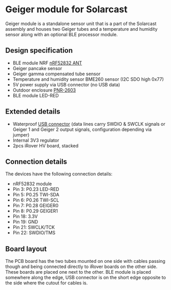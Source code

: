 # Geiger module for Solarcast
Geiger module is a standalone sensor unit that is a part of the Solarcast assembly and houses two Geiger tubes and a temperature and humidity sensor along with an optional BLE processor module.

## Design specification
* BLE module NRF [nRF52832 ANT](https://www.tindie.com/products/hnhoan/nrf52832-ant-bluetooth-le-arm-cortex-m4f-30-io/)
* Geiger pancake sensor
* Geiger gamma compensated tube sensor
* Temperature and humidity sensor BME260 sensor (I2C SDO high 0x77)
* 5V power supply via USB connector (no USB data)
* Outdoor enclosure [PNR-2603](http://eu.mouser.com/ProductDetail/Bud-Industries/PNR-2603/?qs=sGAEpiMZZMsrGrAVj6eTvTO11XxqWC53gJbMy7TDIp4%3d)
* BLE module LED-RED

## Extended details
* Waterproof [USB connector](http://eu.mouser.com/ProductDetail/Conxall-Switchcraft/DCP-USBCB-SC/?qs=sGAEpiMZZMulM8LPOQ%252byk0tOUVtDtVQ0KVOITCuLB%252bPJPE9H7T7ELA%3d%3d
) (data lines carry SWDIO & SWCLK signals or Geiger 1 and Geiger 2 output signals, configuration depending via jumper)
* Internal 3V3 regulator
* 2pcs iRover HV board, stacked

## Connection details
The devices have the following connection details:

*  nRF52832 module
 * Pin 3: P0.23	LED-RED
 * Pin 5: P0.25	TWI-SDA
 * Pin 6: P0.26 TWI-SCL
 * Pin 7: P0.28	GEIGER0
 * Pin 8: P0.29 GEIGER1
 * Pin 18: 3.3V
 * Pin 19: GND
 * Pin 21: SWCLK/TCK
 * Pin 22: SWDIO/TMS

## Board layout
The PCB board has the two tubes mounted on one side with cables passing though and being connected directly to iRover boards on the other side. These boards are placed one next to the other. BLE module is placed somewhere along the edge, USB connector is on the short edge opposite to the side where the cutout for cables is.
